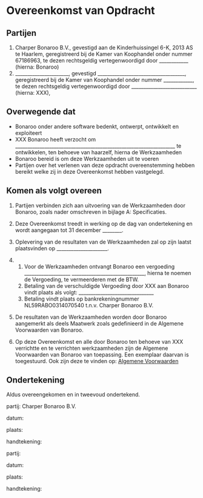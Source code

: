 # Overeenkomst van Opdracht

## Partijen

1. Charper Bonaroo B.V., gevestigd aan de Kinderhuissingel 6-K, 2013 AS te Haarlem, geregistreerd bij de Kamer van Koophandel onder nummer 67186963, te dezen rechtsgeldig vertegenwoordigd door ____________ (hierna: Bonaroo)
2. ______________________, gevestigd ____________________________________, geregistreerd bij de Kamer van Koophandel onder nummer ____________, te dezen rechtsgeldig vertegenwoordigd door ___________________________ (hierna: XXX),

## Overwegende dat

- Bonaroo onder andere software bedenkt, ontwerpt, ontwikkelt en exploiteert
- XXX Bonaroo heeft verzocht om __________________________________________________________________ te ontwikkelen, ten behoeve van haarzelf, hierna de Werkzaamheden
- Bonaroo bereid is om deze Werkzaamheden uit te voeren
- Partijen over het verlenen van deze opdracht overeenstemming hebben bereikt welke zij in deze Overeenkomst hebben vastgelegd.


## Komen als volgt overeen
1. Partijen verbinden zich aan uitvoering van de Werkzaamheden door Bonaroo, zoals nader omschreven in bijlage A: Specificaties.
1. Deze Overeenkomst treedt in werking op de dag van ondertekening en wordt aangegaan tot 31 december ________.
1. Oplevering van de resultaten van de Werkzaamheden zal op zijn laatst plaatsvinden op _____________________.
1.
   1. Voor de Werkzaamheden ontvangt Bonaroo een vergoeding ___________________ ______________________________, hierna  te noemen de Vergoeding, te vermeerderen met de BTW.
   1. Betaling van de verschuldigde Vergoeding door XXX aan Bonaroo vindt plaats als volgt: _______________________________
   1. Betaling vindt plaats op bankrekeningnummer NL59RABO0314070540 t.n.v. Charper Bonaroo B.V.

1. De resultaten van de Werkzaamheden worden door Bonaroo aangemerkt als deels Maatwerk zoals gedefinieerd in de Algemene Voorwaarden van Bonaroo.

1. Op deze Overeenkomst en alle door Bonaroo ten behoeve van XXX verrichtte en te verrichten werkzaamheden zijn de Algemene Voorwaarden van Bonaroo van toepassing. Een exemplaar daarvan is toegestuurd. Ook zijn deze te vinden op: [Algemene Voorwaarden](https://github.com/charperbonaroo/agreements/blob/main/algemene_voorwaarden.md)

## Ondertekening

Aldus overeengekomen en in tweevoud ondertekend.

partij: Charper Bonaroo B.V.

datum:

plaats:

handtekening:


partij:

datum:

plaats:

handtekening:

